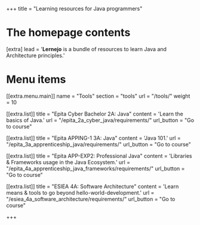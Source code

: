 +++
title = "Learning resources for Java programmers"


# The homepage contents
[extra]
lead = '<b>Lernejo</b> is a bundle of resources to learn Java and Architecture principles.'

# Menu items
[[extra.menu.main]]
name = "Tools"
section = "tools"
url = "/tools/"
weight = 10

[[extra.list]]
title = "Epita Cyber Bachelor 2A: Java"
content = 'Learn the basics of Java.'
url = "/epita_2a_cyber_java/requirements/"
url_button = "Go to course"

[[extra.list]]
title = "Epita APPING-1 3A: Java"
content = 'Java 101.'
url = "/epita_3a_apprenticeship_java/requirements/"
url_button = "Go to course"

[[extra.list]]
title = "Epita APP-EXP2: Professional Java"
content = 'Libraries & Frameworks usage in the Java Ecosystem.'
url = "/epita_4a_apprenticeship_java_frameworks/requirements/"
url_button = "Go to course"

[[extra.list]]
title = "ESIEA 4A: Software Architecture"
content = 'Learn means & tools to go beyond hello-world-development.'
url = "/esiea_4a_software_architecture/requirements/"
url_button = "Go to course"

+++
